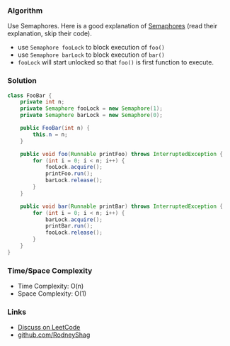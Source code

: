 ### Algorithm

Use Semaphores. Here is a good explanation of [Semaphores](https://www.geeksforgeeks.org/semaphore-in-java/) (read their explanation, skip their code).

- use `Semaphore fooLock` to block execution of `foo()`
- use `Semaphore barLock` to block execution of `bar()`
- `fooLock` will start unlocked so that `foo()` is first function to execute.

### Solution

```java
class FooBar {
    private int n;
    private Semaphore fooLock = new Semaphore(1);
    private Semaphore barLock = new Semaphore(0);

    public FooBar(int n) {
        this.n = n;
    }

    public void foo(Runnable printFoo) throws InterruptedException {
        for (int i = 0; i < n; i++) {
            fooLock.acquire();
        	printFoo.run();
            barLock.release();
        }
    }

    public void bar(Runnable printBar) throws InterruptedException {        
        for (int i = 0; i < n; i++) {
            barLock.acquire();
        	printBar.run();
            fooLock.release();
        }
    }
}
```

### Time/Space Complexity

- Time Complexity: O(n)
- Space Complexity: O(1)

### Links

- [Discuss on LeetCode](https://leetcode.com/problems/print-foobar-alternately/discuss/392077)
- [github.com/RodneyShag](https://github.com/RodneyShag)
